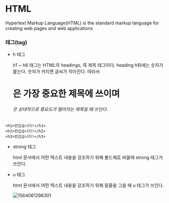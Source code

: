 # HTML

Hypertext Markup Language(HTML) is the standard markup language for creating web pages and web applications

### 태그(tag)

* h 태그

  h1 ~ h6 태그는 HTML의 headings, 즉 제목 태그이다. heading h뒤에는 숫자가 붙는다.  숫자가 커지면 글씨가 작아진다. 따라서 <h1>은 가장 중요한 제목에 쓰이며 <h6>은 상대적으로 중요도가 떨어지는 제목일 때 쓰인다.

``` h&#39;tml
<h1>반갑습니다!</h1>
<h2>반갑습니다!</h2>
<h3>반갑습니다!</h3>
```

* strong 태그 

  html 문서에서 어떤 텍스트 내용을 강조하기 위해 볼드체로 바꿀때 strong 태그가 쓰인다.

  

* u 태그

  html 문서에서 어떤 텍스트 내용을 강조하기 위해 밑줄을 그을 때 u 태그가 쓰인다.

  

  ![1564061296301](C:\Users\IMPlay\AppData\Roaming\Typora\typora-user-images\1564061296301.png)

